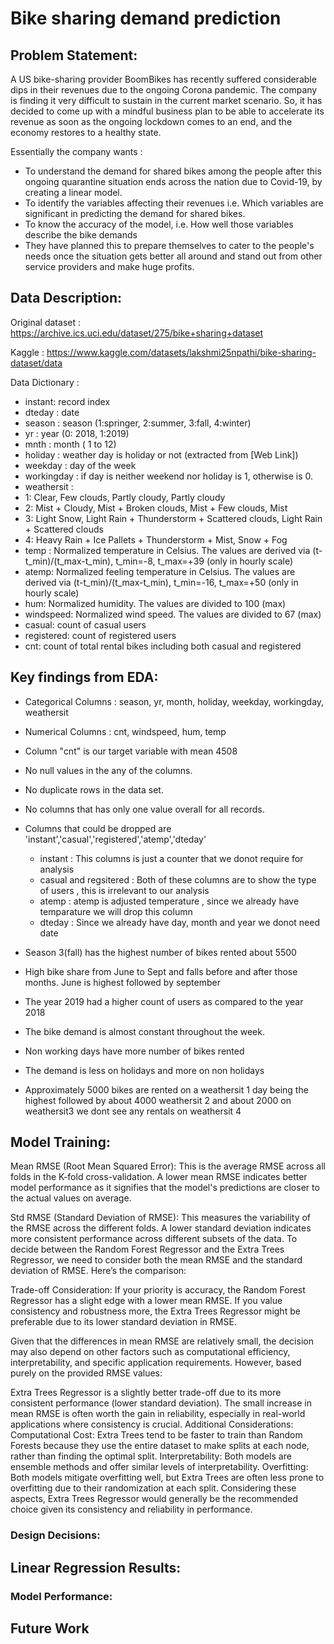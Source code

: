 # Bike sharing demand prediction

## Problem Statement:

A US bike-sharing provider BoomBikes has recently suffered considerable dips in their revenues due to the ongoing Corona pandemic. The company is finding it very difficult to sustain in the current market scenario. So, it has decided to come up with a mindful business plan to be able to accelerate its revenue as soon as the ongoing lockdown comes to an end, and the economy restores to a healthy state.

Essentially the company wants :

- To understand the demand for shared bikes among the people after this ongoing quarantine situation ends across the nation due to Covid-19, by creating a linear model.
- To identify the variables affecting their revenues i.e. Which variables are significant in predicting the demand for shared bikes.
- To know the accuracy of the model, i.e. How well those variables describe the bike demands
- They have planned this to prepare themselves to cater to the people's needs once the situation gets better all around and stand out from other service providers and make huge profits.

## Data Description:

Original dataset : https://archive.ics.uci.edu/dataset/275/bike+sharing+dataset

Kaggle : https://www.kaggle.com/datasets/lakshmi25npathi/bike-sharing-dataset/data

Data Dictionary :
- instant: record index
- dteday : date
- season : season (1:springer, 2:summer, 3:fall, 4:winter)
- yr : year (0: 2018, 1:2019)
- mnth : month ( 1 to 12)
- holiday : weather day is holiday or not (extracted from [Web Link])
- weekday : day of the week
- workingday : if day is neither weekend nor holiday is 1, otherwise is 0.
- weathersit :
- 1: Clear, Few clouds, Partly cloudy, Partly cloudy
- 2: Mist + Cloudy, Mist + Broken clouds, Mist + Few clouds, Mist
- 3: Light Snow, Light Rain + Thunderstorm + Scattered clouds, Light Rain + Scattered clouds
- 4: Heavy Rain + Ice Pallets + Thunderstorm + Mist, Snow + Fog
- temp : Normalized temperature in Celsius. The values are derived via (t-t_min)/(t_max-t_min), t_min=-8, t_max=+39 (only in hourly scale)
- atemp: Normalized feeling temperature in Celsius. The values are derived via (t-t_min)/(t_max-t_min), t_min=-16, t_max=+50 (only in hourly scale)
- hum: Normalized humidity. The values are divided to 100 (max)
- windspeed: Normalized wind speed. The values are divided to 67 (max)
- casual: count of casual users
- registered: count of registered users
- cnt: count of total rental bikes including both casual and registered

## Key findings from EDA:
- Categorical Columns : season, yr, month, holiday, weekday, workingday, weathersit
- Numerical Columns : cnt, windspeed, hum, temp
- Column "cnt" is our target variable with mean 4508
- No null values in the any of the columns.
- No duplicate rows in the data set.
- No columns that has only one value overall for all records.
- Columns that could be dropped are 'instant','casual','registered','atemp','dteday'
    - instant : This columns is just a counter that we donot require for analysis
    - casual and regsitered : Both of these columns are to show the type of users , this is irrelevant to our analysis
    - atemp : atemp is adjusted temperature , since we already have temparature we will drop this column
    - dteday : Since we already have day, month and year we donot need date

- Season 3(fall) has the highest number of bikes rented about 5500
- High bike share from June to Sept and falls before and after those months. June is highest followed by september
- The year 2019 had a higher count of users as compared to the year 2018
- The bike demand is almost constant throughout the week.
- Non working days have more number of bikes rented
- The demand is less on holidays and more on non holidays
- Approximately 5000 bikes are rented on a weathersit 1 day being the highest followed by about 4000 weathersit 2 and about 2000 on weathersit3 we dont see any rentals on weathersit 4

## Model Training:
Mean RMSE (Root Mean Squared Error): This is the average RMSE across all folds in the K-fold cross-validation. A lower mean RMSE indicates better model performance as it signifies that the model's predictions are closer to the actual values on average.

Std RMSE (Standard Deviation of RMSE): This measures the variability of the RMSE across the different folds. A lower standard deviation indicates more consistent performance across different subsets of the data.
To decide between the Random Forest Regressor and the Extra Trees Regressor, we need to consider both the mean RMSE and the standard deviation of RMSE. Here’s the comparison:

Trade-off Consideration:
If your priority is accuracy, the Random Forest Regressor has a slight edge with a lower mean RMSE.
If you value consistency and robustness more, the Extra Trees Regressor might be preferable due to its lower standard deviation in RMSE.

Given that the differences in mean RMSE are relatively small, the decision may also depend on other factors such as computational efficiency, interpretability, and specific application requirements. However, based purely on the provided RMSE values:

Extra Trees Regressor is a slightly better trade-off due to its more consistent performance (lower standard deviation). The small increase in mean RMSE is often worth the gain in reliability, especially in real-world applications where consistency is crucial.
Additional Considerations:
Computational Cost: Extra Trees tend to be faster to train than Random Forests because they use the entire dataset to make splits at each node, rather than finding the optimal split.
Interpretability: Both models are ensemble methods and offer similar levels of interpretability.
Overfitting: Both models mitigate overfitting well, but Extra Trees are often less prone to overfitting due to their randomization at each split.
Considering these aspects, Extra Trees Regressor would generally be the recommended choice given its consistency and reliability in performance.

### Design Decisions:

## Linear Regression Results:

### Model Performance:

## Future Work

